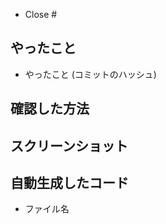 <!-- Closeするissue番号 -->
- Close #

## やったこと

- やったこと (コミットのハッシュ)

## 確認した方法


## スクリーンショット


## 自動生成したコード

- ファイル名
